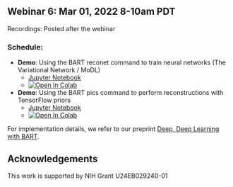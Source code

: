 
## Webinar 6: Mar 01, 2022 8-10am PDT

Recordings: Posted after the webinar  

### Schedule:
- **Demo**: Using the BART reconet command to train neural networks (The Variational Network / MoDL)
  - [Jupyter Notebook](./demo1_reconet/bart_reconet.ipynb)
  - [![Open In Colab](https://colab.research.google.com/assets/colab-badge.svg)](https://colab.research.google.com/github/mrirecon/bart-webinars/blob/master/webinar6/demo1_reconet/bart_reconet.ipynb)
- **Demo**: Using the BART pics command to perform reconstructions with TensorFlow priors
  - [Jupyter Notebook](./demo2_pics_tensorflow/bart_picstf.ipynb)
  - [![Open In Colab](https://colab.research.google.com/assets/colab-badge.svg)](https://colab.research.google.com/github/mrirecon/bart-webinars/blob/master/webinar6/demo2_pics_tensorflow/bart_picstf.ipynb)

For implementation details, we refer to our preprint [Deep, Deep Learning with BART](https://arxiv.org/abs/2202.14005).

## Acknowledgements
This work is supported by NIH Grant U24EB029240-01